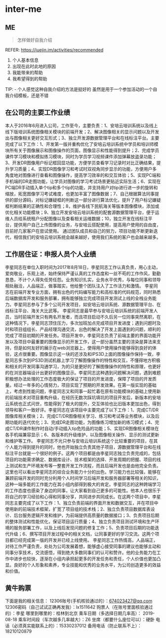 # inter-me

## ME

> 怎样做好自我介绍

REFER: https://juejin.im/activities/recommended

1. 个人基本信息
2. 出现在此时此地的原因
3. 我能带来的帮助
4. 我希望得到的帮助

 TIP: -
个人感觉这种自我介绍的方法是挺好的
虽然是用于一个参加活动的一个自我介绍模板，还是不错

## 在公司的主要工作业绩

本人于2016年6月进入公司，工作至今，主要负责：1、安培云培训系统以及线上线下版培训系统图像相关模块的前端开发；2、解决图像相关的显示问题以及开发出与图像相关更好交互形式；3、独立开发源数据管理平台和在线标注平台。主要完成了以下工作：1、开发第一版并重构优化了安培云培训系统中学员和培训师模块所有关于图像展示和图像操作的页面，图像显示和性能得到提升；2、完成学员课件学习模块和模拟练习模块，同时为学员学习视频课件添加弹幕放盗录功能；3、开发DR图像用户标记框回显功能，方便学员查看学习记录时对比正确结果，提升学习质量；4、实现DR图像学习和考试时双视角同步显示的功能，方便用户多角度地对图像进行查看和图像操作，提高学习效率的和交互体验；5、实现PC端和手机端的DR走图功能，让学员对图像的学习考试场景更贴近实际生活；6、实现在PC端DR手动插入单个tip和多个tip的功能，并支持用户对tip进行进一步的旋转和缩放，拓宽图像学习考试难度，也更加丰富了图像数据；7、自己根据算法同事提供的部分源码，对标记嫌疑框的判断这一部分进行算法优化，提升了用户标记嫌疑框判断结果的正确性和合理性；8，维护各线下民航海关等版本图像模块，添加或优化相关功能模块；9、独立开发安培云培训系统的配套源数据管理平台，便于运维人员给系统租户分配图像以及查看相关运维数据；10，独立开发在线标注平台，提供用户自己上传图像的业务，与安培云搭配使用，提高用户使用的自由度，目前好几家客户在尝试使用。
通过团队成员和自己的努力，项目功能不断更新迭代，相信我们的安培云培训系统会越来越好，使用我们系统的客户也会越来越多。

## 工作居住证：申报人员个人业绩

李星同志在单位入职时间为2017年8月18日，李星同志工作认真负责，用心主动，爱岗敬业，乐观上进，始终保持严谨认真的工作态度和一丝不苟的工作作风，勤勤恳恳，不计个人得失任劳任怨。业务知识扎实，业务水平优秀，与每位同事和领导相处融洽，人品端正，做事踏实，他给整个团队注入了工作活力和激情。
李星同志在前端开发专业方面，拥有出色的代码编写能力和高标准的代码规范，同时熟悉后端数据库开发和服务部署，拥有能够独立完成项目开发测试上线的全栈业务能力。李星同志参与了多个公司开发项目，如安培云培训系统、源数据管理平台、在线标注平台、海关大比武等。
李星同志是最早参与安培云培训系统的前端开发人员，当时前端开发只有两名开发者，而且项目启动不久后另一位同事突然离职，在这种情况下，李星同志顶住压力，多次加班加点完成项目开发进度；遇到问题时及时和项目组组长、产品经理沟通交流，出色的解决了开发上面遇到的问题，顺利的完成了项目初期的开发任务。项目开发中，李星同志负责了前端主要的界面功能开发以及项目中最重要的图像显示的开发工作，这一部分虽然主要的渲染是算法来支持，但是如何友好的展示在web浏览器上，使得用户使用操作能够得到良好的体验，这点很重要。图像显示这一块的还涉及和IPS3D上面的图像操作保持一致，李星同志多次到IPS3D测试机器上学习了解图像操作的特性和交互，不懂得地方积极和相关的开发同事沟通学习，为的只是更好的了解图像操作的特性和原理，也更好的在浏览器端设计出更好的图像显示。李星同志这种遇到问题解决问题，遇到难题积极想办法处理的工作态度极大的保证了项目的开发进度，保障了项目的开发质量。经过一年多的心情努力，项目实现了预期的开发效果。在第一版实现的基础上，考虑到性能问题，李星同志又和同事一起忙着在原有功能模块的基础上使用新的前端技术对项目重构升级，在经历无数次踩坑填坑的项目开发后，新版本的安培云系统也正式问世，性能得到了极大的提升，交互体验也比旧版本更加出色，得到领导和客户一致好评。李星同志在该项目中主要完成了以下工作：1、完成CT/DR图像库相关模块；2、完成CT/DR图像相关学习、练习和考试等业务模块，以及后期功能的迭代优化；3、完成DR走图功能，为图像练习增加新的练习模式；4、完成CT/DR课件制作时自动/手动插入tip危险品的功能；5、实现DR图像相关模块在各手机端兼容显示；6、各版本的升级维护，以及图像相关操作、显示的测试更新和维护等工作。
李星同志不光只参与安培云培训系统这个比较重要的项目，在其个人能力得到提升的同时，他也开始独立负责其他子项目，源数据管理平台和在线标注平台就是一个很好的例子。这两个项目都是由李星同志独立负责完成的，包括项目的功能需求确定、数据库设计、技术框架的选择、开发周期的把握、项目的线上测试和生产环境发布等一整套开发工作流程，而且后端开发也是由他完全负责。这里也可以看出李星同志的综合业务能力十分的出色，学习能力也比较强，能够在兼顾前端开发的同时充分利用个人时间学习后端开发和服务器部署等相关的知识，这种一端多能的工作能力在其小组内部得到极大的肯定。李星同志的这种跨端学习的工作态度也感染了身边的同事，让大家看到自己更多的可能性。他本人也很乐于将自己的学习经验和心得和同事分享，共同进步共同成长。在这两个项目中，李星同志主要完成了以下工作：1、独立负责前端的界面开发和数据交互，并在项目中使用新的前端技术框架，扩宽了项目组的技术栈；2、独立负责项目数据库表设计、后台服务逻辑开发和维护，为前端提供高质量的数据接口；3、负责项目后期的整体测试和性能优化，保证项目运行质量；4、独立负责项目测试环境和生产环境的服务部署工作，以及上线后发现问题的修复工作；5、负责项目后期的功能迭代升级；6、撰写项目开发过程中的相关文档，让同事更好的学习交流。这两个项目都已经完成第一版的开发并已经上线使用。
李星同志工作热情高，人品端正，对待工作严谨负责，处处为公司发展着想，能够虚心接受同事的建议也能够主动和同事分享技术，交流感悟，得到绝大多数同事们的认可和赞许。他的业务能力在工作中进步也较快，逐渐在小组内承担起更多的开发任务和责任，个人价值也更加凸显。良好的个人形象和素养，专业技能和优秀的业务水平，为公司创造更多的效益和价值。

## 黄牛购票

下面是我的相关信息：
12306账号(手机核验通过的）：674023427@qq.com
12306密码（自己试试正确再发我）：lx1511642
购票人（在账号里面核验通过的）：李星
哪里到哪里的：桂林到北京
乘车日期（多选择日期几率高）： 2019-08-18
乘车时间段（车次越多几率越大）：Z6
坐席（都要什么座位可以）：硬卧
电话（必须真实能联系上的）：15330237012
备用电话（防止联系不上）：18210120879
